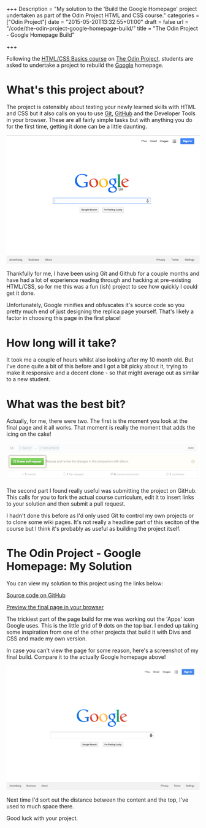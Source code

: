 +++
Description = "My solution to the 'Build the Google Homepage' project undertaken as part of the Odin Project HTML and CSS course."
categories = ["Odin Project"]
date = "2015-05-20T13:32:55+01:00"
draft = false
url = "/code/the-odin-project-google-homepage-build/"
title = "The Odin Project - Google Homepage Build"

+++

Following the [HTML/CSS Basics course](http://www.theodinproject.com/web-development-101/html-and-css-basics) on [The Odin Project](http://www.theodinproject.com/), students are asked to undertake a project to rebuild the [Google](https://www.google.com) homepage.

# What's this project about?

The project is ostensibly about testing your newly learned skills with HTML and CSS but it also calls on you to use [Git](https://git-scm.com/), [GitHub](https://github.com/) and the Developer Tools in your browser. These are all fairly simple tasks but with anything you do for the first time, getting it done can be a little daunting.

![Image of Google homepage](/static/img/2015/05/googlehp.png)

<!--more-->

Thankfully for me, I have been using Git and Github for a couple months and have had a lot of experience reading through and hacking at pre-existing HTML/CSS, so for me this was a fun (ish) project to see how quickly I could get it done.

Unfortunately, Google minifies and obfuscates it's source code so you pretty much end of just designing the replica page yourself.  That's likely a factor in choosing this page in the first place!

# How long will it take?

It took me a couple of hours whilst also looking after my 10 month old. But I've done quite a bit of this before and I got a bit picky about it, trying to make it responsive and a decent clone - so that might average out as similar to a new student.

# What was the best bit?

Actually, for me, there were two. The first is the moment you look at the final page and it all works. That moment is really the moment that adds the icing on the cake!

![GitHub pull request image](/static/img/2015/05/pullrequest.png)

The second part I found really useful was submitting the project on GitHub. This calls for you to fork the actual course curriculum, edit it to insert links to your solution and then submit a pull request.

I hadn't done this before as I'd only used Git to control my own projects or to clone some wiki pages. It's not really a headline part of this seciton of the course but I think it's probably as useful as building the project itself.

# The Odin Project - Google Homepage: My Solution

You can view my solution to this project using the links below:

[Source code on GitHub](https://github.com/PuffinBlue/google-homepage)

[Preview the final page in your browser](https://htmlpreview.github.io/?https://github.com/PuffinBlue/google-homepage/blob/master/index.html)

The trickiest part of the page build for me was working out the 'Apps' icon Google uses. This is the little grid of 9 dots on the top bar. I ended up taking some inspiration from one of the other projects that build it with Divs and CSS and made my own version.

In case you can't view the page for some reason, here's a screenshot of my final build. Compare it to the actually Google homepage above!

![Josh Archer rebuild of Google homepage for The Odin Project](/static/img/2015/05/mygooglehp.png)

Next time I'd sort out the distance between the content and the top, I've used to much space there.

Good luck with your project.
